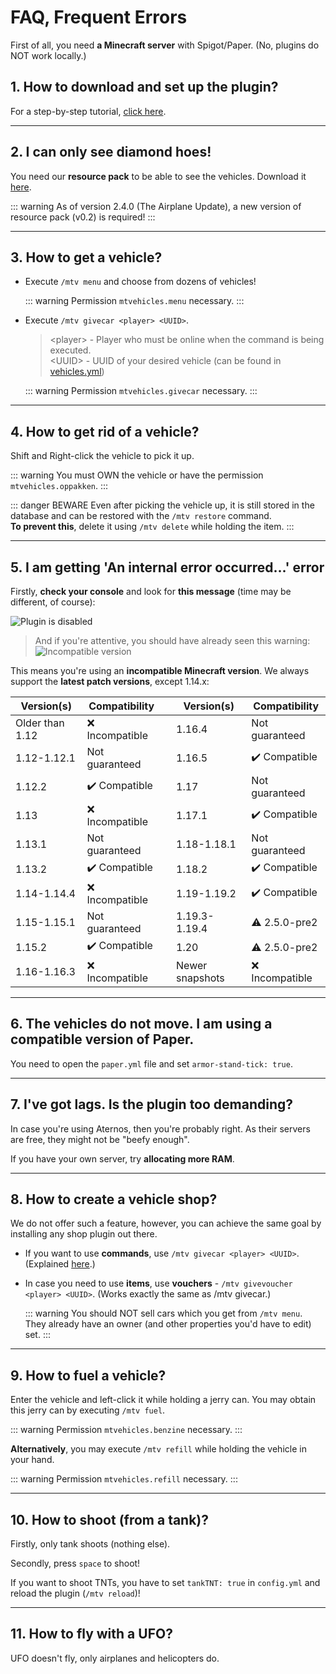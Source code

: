 # FAQ, Frequent Errors

First of all, you need **a Minecraft server** with Spigot/Paper. (No, plugins do NOT work locally.)

## 1. How to download and set up the plugin?
For a step-by-step tutorial, [click here](https://github.com/GamerJoep/MinetopiaVehicles#how-to-download).

---

## 2. I can only see diamond hoes!
You need our **resource pack** to be able to see the vehicles. Download it [here](https://mtvehicles.nl/resourcepack/).

::: warning
As of version 2.4.0 (The Airplane Update), a new version of resource pack (v0.2) is required!
:::

---

## 3. How to get a vehicle?
- Execute `/mtv menu` and choose from dozens of vehicles!

  ::: warning
  Permission `mtvehicles.menu` necessary.
  :::

- Execute `/mtv givecar <player> <UUID>`.

  > &lt;player&gt; - Player who must be online when the command is being executed.<br>
  > &lt;UUID&gt; - UUID of your desired vehicle (can be found in [vehicles.yml](https://github.com/GamerJoep/MinetopiaVehicles/blob/master/src/main/resources/vehicles.yml#L30))
  
  ::: warning
  Permission `mtvehicles.givecar` necessary.
  :::

---

## 4. How to get rid of a vehicle?
Shift and Right-click the vehicle to pick it up.

::: warning
You must OWN the vehicle or have the permission `mtvehicles.oppakken`.
:::

::: danger BEWARE
Even after picking the vehicle up, it is still stored in the database and can be restored with the `/mtv restore` command.<br>
**To prevent this**, delete it using `/mtv delete` while holding the item.
:::

---

## 5. I am getting 'An internal error occurred...' error
Firstly, **check your console** and look for **this message** (time may be different, of course):

![Plugin is disabled](https://user-images.githubusercontent.com/47473562/161583020-5b4eea98-16b6-44a5-993e-c53b740df610.png)

> And if you're attentive, you should have already seen this warning:<br>
> ![Incompatible version](https://user-images.githubusercontent.com/47473562/161582673-4802aff9-6e82-41fc-85e3-9f187f760e19.png)

This means you're using an **incompatible Minecraft version**. We always support the **latest patch versions**, except 1.14.x:

| Version(s)        | Compatibility     |   | Version(s)        | Compatibility     |
|-------------------|-------------------|---|-------------------|-------------------|
| Older than 1.12   | ❌ Incompatible  |   | 1.16.4            | Not guaranteed    |
| 1.12-1.12.1       | Not guaranteed    |  | 1.16.5            | ✔️ Compatible    | 
| 1.12.2            | ✔️ Compatible    |   | 1.17              | Not guaranteed    | 
| 1.13              | ❌ Incompatible  |   | 1.17.1            | ✔️ Compatible    | 
| 1.13.1            | Not guaranteed    |   | 1.18-1.18.1      | Not guaranteed    |
| 1.13.2            | ✔️ Compatible    |    | 1.18.2            | ✔️ Compatible   |
| 1.14-1.14.4       | ❌ Incompatible  |   | 1.19-1.19.2       | ✔️ Compatible   |
| 1.15-1.15.1       | Not guaranteed    |   | 1.19.3-1.19.4    | ⚠️ 2.5.0-pre2    |
| 1.15.2            | ✔️ Compatible    |   | 1.20             | ⚠️ 2.5.0-pre2     |
| 1.16-1.16.3       | ❌ Incompatible  |   | Newer snapshots   | ❌ Incompatible |
---

## 6. The vehicles do not move. I am using a compatible version of Paper.

You need to open the `paper.yml` file and set `armor-stand-tick: true`.

---

## 7. I've got lags. Is the plugin too demanding?
In case you're using Aternos, then you're probably right. As their servers are free, they might not be "beefy enough".

If you have your own server, try **allocating more RAM**.

---

## 8. How to create a vehicle shop?
We do not offer such a feature, however, you can achieve the same goal by installing any shop plugin out there.

- If you want to use **commands**, use `/mtv givecar <player> <UUID>`. (Explained [here](#_3-how-to-get-a-vehicle).)
- In case you need to use **items**, use **vouchers** - `/mtv givevoucher <player> <UUID>`. (Works exactly the same as /mtv givecar.)

  ::: warning
  You should NOT sell cars which you get from `/mtv menu`. They already have an owner (and other properties you'd have to edit) set.
  :::

---

## 9. How to fuel a vehicle?
Enter the vehicle and left-click it while holding a jerry can. You may obtain this jerry can by executing `/mtv fuel`.

::: warning
Permission `mtvehicles.benzine` necessary.
:::

**Alternatively**, you may execute `/mtv refill` while holding the vehicle in your hand.

::: warning
Permission `mtvehicles.refill` necessary.
:::

---

## 10. How to shoot (from a tank)?

Firstly, only tank shoots (nothing else).

Secondly, press `space` to shoot!

If you want to shoot TNTs, you have to set `tankTNT: true` in `config.yml` and reload the plugin (`/mtv reload`)!

---

## 11. How to fly with a UFO?

UFO doesn't fly, only airplanes and helicopters do.
